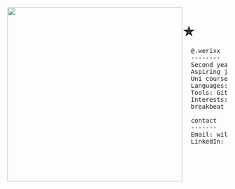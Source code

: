 <img align="left" width="400" src="https://github.com/user-attachments/assets/a4c830c7-d2f7-4f22-a7db-c5af73a5f568" />

# ✮
<pre>
  @.werixx
  --------
  Second year compsci student
  Aspiring junior answers googler
  Uni course: programming and algorithms
  Languages: Python, C, C#, Java, Html, Css
  Tools: Git, VSCode, Vim, Jupyter Notebooks
  Interests: astronomy, calisthenics,
  breakbeat music & machine learning
  
  contact
  -------
  Email: willbemyemail@gmail.com
  LinkedIn: willbelinked.someday

</pre>







